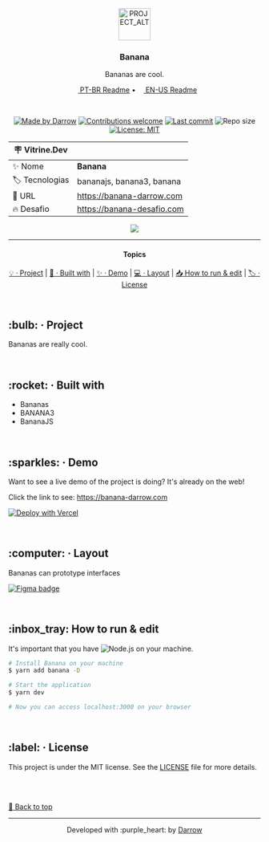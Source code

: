 <div align="center" id="top">
  <!-- Logo & Basic info project -->
  <a href="https://github.com/darrow12/REPO_NAME">
    <img src="https://via.placeholder.com/600x600.png?text=Banana" alt="PROJECT_ALT" height="64"/>
  </a>

  <h3>Banana</h3>
  <p>Bananas are cool.</p>

  <!-- Readme languages -->
  <p>
    <a href="README-pt.md"><img src="https://github.com/darrow12/REPO_NAME/blob/main/.github/br.png" height="12"> PT-BR Readme</a> 
    • 
    <a href="README.md"><img src="https://github.com/darrow12/REPO_NAME/blob/main/.github/us.png" height="12"> EN-US Readme</a>
  </p>

  <br>

  <!-- Badges-->
[![Made by Darrow](https://img.shields.io/badge/Made%20by-Darrow-6949FF?logo=github\&labelColor=1C1F2A)](https://github.com/darrow12)
[![Contributions welcome](https://img.shields.io/badge/Contributions-welcome-6949FF?labelColor=1C1F2A)](https://github.com/darrow12/REPO_NAME/pulls)
[![Last commit](https://img.shields.io/github/last-commit/darrow12/REPO_NAME?color=6949FF\&labelColor=1C1F2A\&label=Last%20commit)](https://github.com/darrow12/REPO_NAME/commits/main)
![Repo size](https://img.shields.io/github/repo-size/darrow12/REPO_NAME?color=6949FF\&labelColor=1C1F2A\&label=Repo%20size)
[![License: MIT](https://img.shields.io/github/license/darrow12/REPO_NAME?color=6949FF\&labelColor=1C1F2A\&label=License)](https://github.com/darrow12/REPO_NAME/blob/main/LICENSE)

| :placard: Vitrine.Dev |     |
| -------------  | --- |
| :sparkles: Nome        | **Banana**
| :label: Tecnologias | bananajs, banana3, banana
| :rocket: URL         | https://banana-darrow.com
| :fire: Desafio     | https://banana-desafio.com

<!-- Inserir imagem com a #vitrinedev ao final do link -->
![](https://via.placeholder.com/2400x1500.png?text=Banana#vitrinedev)

<hr>

#### Topics

<a href="#project">:bulb: · Project</a> | <a href="#coded">:rocket: · Built with</a> | <a href="#demo">:sparkles: · Demo</a> | <a href="#layout">:computer: · Layout</a> | <a href="#run">:inbox_tray: How to run & edit</a> | <a href="#license">:label: · License</a>

</div>

<br>

<h2 id="project">:bulb: · Project</h2>

Bananas are really cool.

<br>

<h2 id="coded">:rocket: · Built with</h2>

- Bananas
- BANANA3
- BananaJS

<br>

<h2 id="demo">:sparkles: · Demo</h2>

Want to see a live demo of the project is doing? It's already on the web!

Click the link to see: https://banana-darrow.com

[![Deploy with Vercel](https://vercel.com/button)](https://moveit-darrow.vercel.app/)

<br>

<h2 id="layout">:computer: · Layout</h2>

Bananas can prototype interfaces

[![Figma badge](https://img.shields.io/badge/figma%20-%236E40C9.svg?color=000000&style=for-the-badge&logo=figma&logoColor=dark-orange)](FIGMA_LINK)

<br>

<h2 id="run">:inbox_tray: How to run & edit</h2>

It's important that you have ![Node.js](https://nodejs.org) on your machine.

```bash
# Install Banana on your machine
$ yarn add banana -D

# Start the application
$ yarn dev

# Now you can access localhost:3000 on your browser
```

<br>

<h2 id="license">:label: · License</h2>

This project is under the MIT license. See the [LICENSE](https://github.com/darrow12/REPO_NAME/blob/main/LICENSE) file for more details.

<br>
<br>

<a href='#top'>:arrow_up_small: Back to top</a>

<hr>

<p align="center">Developed with :purple_heart: by <a href="https://github.com/darrow12">Darrow</a></p>
